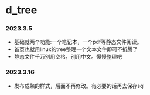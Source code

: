 # d_tree

### 2023.3.5 

* 基础就两个功能:一个笔记本，一个pdf等静态文件阅读。
* 首页也就用linux的tree整理一个文本文件即可不折腾了
* 静态文件千万别用空格，别用中文。慢慢整理吧

### 2023.3.16
* 发布成熟的样式，后面不再修改。有必要的话再去保存sql
